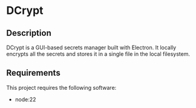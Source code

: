# DCrypt

## Description

DCrypt is a GUI-based secrets manager built with Electron. It locally encrypts all the secrets and stores it in a single file in the local filesystem.

## Requirements

This project requires the following software:

- node:22
